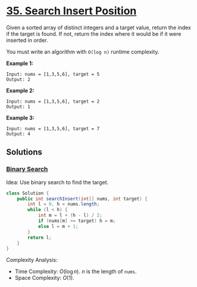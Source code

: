 # [35. Search Insert Position](https://leetcode.com/problems/search-insert-position/)

Given a sorted array of distinct integers and a target value, return the index if the target is found. If not, return the index where it would be if it were inserted in order.

You must write an algorithm with `O(log n)` runtime complexity.

**Example 1:**

```
Input: nums = [1,3,5,6], target = 5
Output: 2
```

**Example 2:**

```
Input: nums = [1,3,5,6], target = 2
Output: 1
```

**Example 3:**

```
Input: nums = [1,3,5,6], target = 7
Output: 4
```

## Solutions
### [Binary Search](SearchInsertPosition.java)

Idea: Use binary search to find the target.

```java
class Solution {
    public int searchInsert(int[] nums, int target) {
        int l = 0, h = nums.length;
        while (l < h) {
            int m = l + (h - l) / 2;
            if (nums[m] >= target) h = m;
            else l = m + 1;
        }
        return l;
    }
}
```

Complexity Analysis:

- Time Complexity: $O(\log n)$. $n$ is the length of `nums`.
- Space Complexity: $O(1)$.
